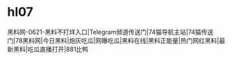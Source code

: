 # hl07
黑料网-0621-黑料不打烊入口|Telegram频道传送门|74猫导航主站|74猫传送门|78黑料网|今日黑料|炮灰吃瓜|网曝吃瓜|黑料在线|黑料正能量|热门网红黑料|最新黑料|吃瓜直播打开|881比鸭
